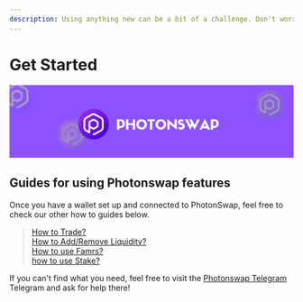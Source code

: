 ```yaml
---
description: Using anything new can be a bit of a challenge. Don't worry though, we've created a range of guides to help you get comfortable with Photonswap
---
```


# Get Started
![](../.gitbook/assets/photonswap-banner2.png)

## Guides for using Photonswap features

Once you have a wallet set up and connected to PhotonSwap, feel free to check our other how to guides below.

> [How to Trade?](https://docs.photonswap.finance/get-started/how-to-trade)\
> [How to Add/Remove Liquidity?](https://docs.photonswap.finance/get-started/how-to-add-remove-liquidity)\
> [How to use Famrs?](https://docs.photonswap.finance/get-started/how-to-use-farms)\
> [how to use Stake?](https://docs.photonswap.finance/get-started/how-to-stake)


If you can't find what you need, feel free to visit the [Photonswap Telegram](https://t.me/photonswap_fi) Telegram and ask for help there!